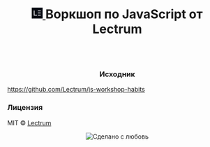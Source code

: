 <h1 align="center">
    <a href="https://lectrum.io" target="_blank" rel="noopener noreferrer">
        <img src="./img/logo-woodsmoke.svg" alt="Lectrum favicon" width="25" />
    </a>
    Воркшоп по JavaScript от Lectrum
</h1>
<br>

<br>

<h3 align="center">
    Исходник
</h3>
<a href="https://github.com/Lectrum/js-workshop-habits" target="_blank" rel="nofollow noopener noreferrer" align="center">
    https://github.com/Lectrum/js-workshop-habits
</a>
<br>

### Лицензия

MIT © [Lectrum](https://lectrum.io)

<div align="center">
  <!-- Сделано с любовь -->
    <img src="https://img.shields.io/badge/%D0%A1%D0%B4%D0%B5%D0%BB%D0%B0%D0%BD%D0%BE%20%D1%81-%F0%9F%96%A4-red.svg?longCache=true&style=for-the-badge&colorA=000&colorB=fedcba"
      alt="Сделано с любовь" />
</div>

